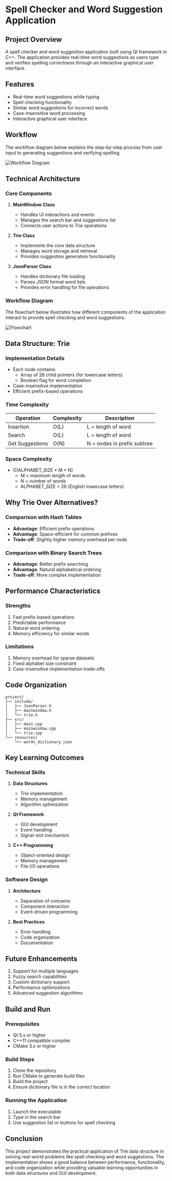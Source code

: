 # Spell Checker and Word Suggestion Application

## Project Overview
A spell checker and word suggestion application built using Qt framework in C++. The application provides real-time word suggestions as users type and verifies spelling correctness through an interactive graphical user interface.

## Features
- Real-time word suggestions while typing
- Spell checking functionality
- Similar word suggestions for incorrect words
- Case-insensitive word processing
- Interactive graphical user interface


## Workflow
The workflow diagram below explains the step-by-step process from user input to generating suggestions and verifying spelling.

![Workflow Diagram](https://github.com/Maryam-Amir00/GUI_PROJECT_SPELL_CHECKER/blob/main/Images/Workflow.png)

## Technical Architecture

### Core Components
1. **MainWindow Class**
   - Handles UI interactions and events
   - Manages the search bar and suggestions list
   - Connects user actions to Trie operations

2. **Trie Class**
   - Implements the core data structure
   - Manages word storage and retrieval
   - Provides suggestion generation functionality

3. **JsonParser Class**
   - Handles dictionary file loading
   - Parses JSON format word lists
   - Provides error handling for file operations
  

### Workflow Diagram
The flowchart below illustrates how different components of the application interact to provide spell checking and word suggestions.

![Flowchart](https://github.com/Maryam-Amir00/GUI_PROJECT_SPELL_CHECKER/blob/main/Images/FlowChart.png)

## Data Structure: Trie

### Implementation Details
- Each node contains:
  - Array of 26 child pointers (for lowercase letters)
  - Boolean flag for word completion
- Case-insensitive implementation
- Efficient prefix-based operations

### Time Complexity
| Operation | Complexity | Description |
|-----------|------------|-------------|
| Insertion | O(L) | L = length of word |
| Search | O(L) | L = length of word |
| Get Suggestions | O(N) | N = nodes in prefix subtree |

### Space Complexity
- O(ALPHABET_SIZE * M * N)
  - M = maximum length of words
  - N = number of words
  - ALPHABET_SIZE = 26 (English lowercase letters)

## Why Trie Over Alternatives?

### Comparison with Hash Tables
- **Advantage**: Efficient prefix operations
- **Advantage**: Space-efficient for common prefixes
- **Trade-off**: Slightly higher memory overhead per node

### Comparison with Binary Search Trees
- **Advantage**: Better prefix searching
- **Advantage**: Natural alphabetical ordering
- **Trade-off**: More complex implementation

## Performance Characteristics

### Strengths
1. Fast prefix-based operations
2. Predictable performance
3. Natural word ordering
4. Memory efficiency for similar words

### Limitations
1. Memory overhead for sparse datasets
2. Fixed alphabet size constraint
3. Case-insensitive implementation trade-offs

## Code Organization

```
project/
├── include/
│   ├── JsonParser.h
│   ├── mainwindow.h
│   └── trie.h
├── src/
│   ├── main.cpp
│   ├── mainwindow.cpp
│   └── trie.cpp
└── resources/
    └── words_dictionary.json
```

## Key Learning Outcomes

### Technical Skills
1. **Data Structures**
   - Trie implementation
   - Memory management
   - Algorithm optimization

2. **Qt Framework**
   - GUI development
   - Event handling
   - Signal-slot mechanism

3. **C++ Programming**
   - Object-oriented design
   - Memory management
   - File I/O operations

### Software Design
1. **Architecture**
   - Separation of concerns
   - Component interaction
   - Event-driven programming

2. **Best Practices**
   - Error handling
   - Code organization
   - Documentation

## Future Enhancements
1. Support for multiple languages
2. Fuzzy search capabilities
3. Custom dictionary support
4. Performance optimizations
5. Advanced suggestion algorithms

## Build and Run

### Prerequisites
- Qt 5.x or higher
- C++11 compatible compiler
- CMake 3.x or higher

### Build Steps
1. Clone the repository
2. Run CMake to generate build files
3. Build the project
4. Ensure dictionary file is in the correct location

### Running the Application
1. Launch the executable
2. Type in the search bar
3. Use suggestion list or buttons for spell checking

## Conclusion
This project demonstrates the practical application of Trie data structure in solving real-world problems like spell checking and word suggestions. The implementation shows a good balance between performance, functionality, and code organization while providing valuable learning opportunities in both data structures and GUI development.
